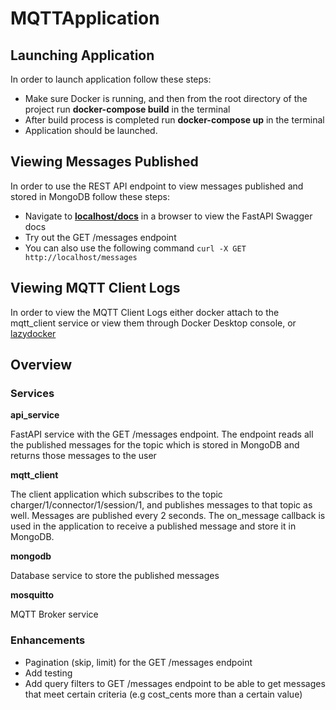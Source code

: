 # MQTTApplication

## Launching Application ##

In order to launch application follow these steps:
  - Make sure Docker is running, and then from the root directory of the project run **docker-compose build** in the terminal
  - After build process is completed run **docker-compose up** in the terminal
  - Application should be launched.

## Viewing Messages Published ##

In order to use the REST API endpoint to view messages published and stored in MongoDB follow these steps:
  - Navigate to **[localhost/docs](http://localhost/docs)** in a browser to view the FastAPI Swagger docs
  - Try out the GET /messages endpoint
  - You can also use the following command ```curl -X GET http://localhost/messages```

## Viewing MQTT Client Logs ##

In order to view the MQTT Client Logs either docker attach to the mqtt_client service or view them through Docker Desktop console, or [lazydocker](https://github.com/jesseduffield/lazydocker)

## Overview ##

### Services ###

**api_service**

FastAPI service with the GET /messages endpoint. The endpoint reads all the published messages for the topic which is stored in MongoDB and returns those messages to the user

**mqtt_client**

The client application which subscribes to the topic charger/1/connector/1/session/1, and publishes messages to that topic as well. Messages are published every 2 seconds. The on_message callback is used in the application to receive a published message and store it in MongoDB.

**mongodb**

Database service to store the published messages

**mosquitto**

MQTT Broker service

### Enhancements ###
- Pagination (skip, limit) for the GET /messages endpoint
- Add testing
- Add query filters to GET /messages endpoint to be able to get messages that meet certain criteria (e.g cost_cents more than a certain value)
